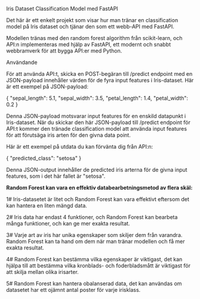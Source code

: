Iris Dataset Classification Model med FastAPI

Det här är ett enkelt projekt som visar hur man tränar en classification model på Iris dataset och tjänar den som ett webb-API med FastAPI.

Modellen tränas med den random forest algorithm från scikit-learn, och API:n implementeras med hjälp av FastAPI, ett modernt och snabbt webbramverk för att bygga API:er med Python.

Användande

För att använda API:t, skicka en POST-begäran till /predict endpoint med en JSON-payload innehåller värden för de fyra input features i Iris-dataset. Här är ett exempel på JSON-payload:

{
    "sepal_length": 5.1,
    "sepal_width": 3.5,
    "petal_length": 1.4,
    "petal_width": 0.2
}

Denna JSON-payload motsvarar input features för en enskild datapunkt i Iris-dataset. När du skickar den här JSON-payload till /predict endpoint för API:t kommer den tränade classification model att använda input features för att förutsäga iris arten för den givna data point.

Här är ett exempel på utdata du kan förvänta dig från API:n:

{
    "predicted_class": "setosa"
}

Denna JSON-output innehåller de predicted iris arterna för de givna input features, som i det här fallet är "setosa".


**Random Forest kan vara en effektiv databearbetningsmetod av flera skäl:**

  1#  Iris-datasetet är litet och Random Forest kan vara effektivt eftersom det kan hantera en liten mängd data.

  2#   Iris data har endast 4 funktioner, och Random Forest kan bearbeta många funktioner,  och kan ge mer exakta resultat.

  3#  Varje art av iris har unika egenskaper som skiljer dem från varandra. Random Forest kan ta hand om dem när man tränar modellen och få mer exakta resultat.

  4#   Random Forest kan bestämma vilka egenskaper är viktigast, det kan hjälpa till att bestämma vilka kronblads- och foderbladsmått är viktigast för att skilja mellan olika irisarter.

  5#  Random Forest kan hantera obalanserad data, det kan användas om datasetet har ett ojämnt antal poster för varje irisklass.
